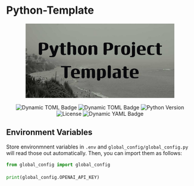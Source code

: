 # Python-Template

<p align="center">
  <img src="media/banner.png" alt="2" width="400">
</p>

<p align="center">
  <img src="https://img.shields.io/badge/dynamic/toml?url=https%3A%2F%2Fraw.githubusercontent.com%2FMiyamura80%2FPython-Template%2Fmain%2Fpyproject.toml&query=%24.project.name&label=ProjectName" alt="Dynamic TOML Badge">
  <img src="https://img.shields.io/badge/dynamic/toml?url=https%3A%2F%2Fraw.githubusercontent.com%2FMiyamura80%2FPython-Template%2Fmain%2Fpyproject.toml&query=%24.project.version&label=version" alt="Dynamic TOML Badge">
  <img src="https://img.shields.io/badge/python-3.12.4-blue?logo=python" alt="Python Version">
  <img src="https://img.shields.io/badge/License-MIT-blue" alt="License">
  <img alt="Dynamic YAML Badge" src="https://img.shields.io/badge/dynamic/yaml?url=global_config%2Fglobal_config.yaml&query=model-name&label=Model-Used">
</p>

## Environment Variables

Store environmnent variables in `.env` and `global_config/global_config.py`  will read those out automatically. Then, you can import them as follows:

```python
from global_config import global_config

print(global_config.OPENAI_API_KEY)
```